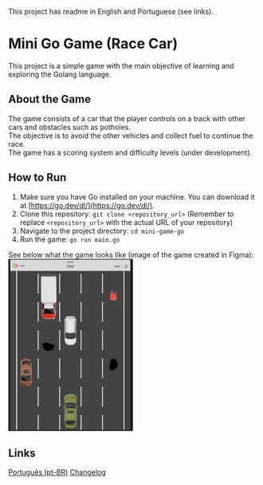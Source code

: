 This project has readme in English and Portuguese (see links).

# Mini Go Game (Race Car)

This project is a simple game with the main objective of learning and exploring the Golang language.

## About the Game

The game consists of a car that the player controls on a track with other cars and obstacles such as potholes.<br/>
The objective is to avoid the other vehicles and collect fuel to continue the race.<br/>
The game has a scoring system and difficulty levels (under development).<br/>

## How to Run

1.  Make sure you have Go installed on your machine. You can download it at [https://go.dev/dl/](https://go.dev/dl/).
2.  Clone this repository: `git clone <repository_url>` (Remember to replace `<repository_url>` with the actual URL of your repository)
3.  Navigate to the project directory: `cd mini-game-go`
4.  Run the game: `go run main.go`

See below what the game looks like (image of the game created in Figma):<br>
<img src="assets/game.png" width="250">


## Links
[Português (pt-BR)](README_pt_BR.md)
[Changelog](changelog.md)<br/>
